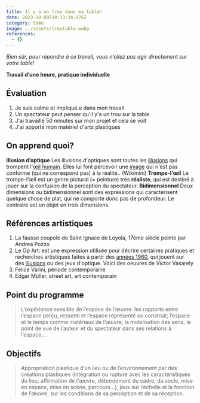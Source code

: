 ```yaml
---
title: Il y a un trou dans ma table!
date: 2023-10-09T10:13:24.076Z
category: 5eme
image: ../assets/troutable.webp
references:
  - {}
---
```


_Bien sûr, pour répondre à ce travail, vous n’allez pas agir directement sur votre table!_

**Travail d’une heure, pratique individuelle**

## Évaluation

1. Je suis calme et impliqué.e dans mon travail
2. Un spectateur peut penser qu'il y'a un trou sur la table
3. J'ai travaillé 50 minutes sur mon projet et cela se voit
4. J'ai apporté mon matériel d'arts plastiques

## On apprend quoi?

**Illusion d’optique** Les illusions d'optiques sont toutes les [illusions](https://fr.wikimini.org/w/index.php?title=Illusion&action=edit&redlink=1) qui trompent l'[œil humain](https://fr.wikimini.org/wiki/%C5%92il). Elles lui font percevoir une [image](https://fr.wikimini.org/wiki/Image) qui n'est pas conforme (qui ne correspond pas) à la réalité.. (Wikimini)
**Trompe-l'œil** Le trompe-l’œil est un genre pictural (= peinture) très **réaliste**, qui est destiné à jouer sur la confusion de la perception du spectateur.
**Bidimensionnel** Deux dimensions ou bidimensionnel sont des expressions qui caractérisent quelque chose de plat, qui ne comporte donc pas de profondeur. Le contraire est un objet en trois dimensions.

## Références artistiques

1. La fausse coupole de Saint Ignace de Loyola, 17ème siècle peinte par Andrea Pozzo
2. Le Op Art: est une expression utilisée pour décrire certaines pratiques et recherches artistiques faites à partir des [années 1960](https://fr.wikipedia.org/wiki/Ann%C3%A9es_1960), qui jouent sur des [illusions](https://fr.wikipedia.org/wiki/Illusion_optique) ou des jeux d'optique. Voici des oeuvres de Victor Vasarely
3. Felice Varini, période contemporaine
4. Edgar Müller, street art, art contemporain

## Point du programme

> L’expérience sensible de l’espace de l’œuvre: les rapports entre l’espace perçu, ressenti et l’espace représenté ou construit; l’espace et le temps comme matériaux de l’œuvre, la mobilisation des sens; le point de vue de l’auteur et du spectateur dans ses relations à l’espace,...

## Objectifs

> Appropriation plastique d’un lieu ou de l’environnement par des créations plastiques (intégration ou rupture avec les caractéristiques du lieu, affirmation de l’œuvre, débordement du cadre, du socle, mise en espace, mise en scène, parcours...), jeux sur l’échelle et la fonction de l’œuvre, sur les conditions de sa perception et de sa réception.
